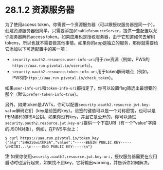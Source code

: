 # 28.1.2 资源服务器

为了使用access token，你需要一个资源服务器（可以跟授权服务器是同一个）。创建资源服务器很简单，只需要添加`@EnableResourceServer`，提供一些配置以允许服务器解码access token。如果应用也是授权服务器，由于它知道如何去解码tokens，所以也就不需要做其他事情。如果你的app是独立的服务，那你就需要给它添加以下可选配置中的某一项：

* `security.oauth2.resource.user-info-uri`用于`/me`资源（例如，PWS的`https://uaa.run.pivotal.io/userinfo`）。
* `security.oauth2.resource.token-info-uri`用于token解码端点（例如，PWS的`https://uaa.run.pivotal.io/check_token`）。

如果`user-info-uri`和`token-info-uri`都指定了，你可以设置flag筛选出最想要的那个（默认`prefer-token-info=true`）。

另外，如果token是JWTs，你可以配置`security.oauth2.resource.jwt.key-value`解码它们（key是验签的key）。验签的键值可以是一个对称密钥，也可以是PEM编码的RSA公钥。如果你没有key，并且它是公开的，你可以通过`security.oauth2.resource.jwt.key-uri`提供一个下载URI（有一个"value"字段的JSON对象），例如，在PWS平台上：

```text
$ curl https://uaa.run.pivotal.io/token_key
{"alg":"SHA256withRSA","value":"-----BEGIN PUBLIC KEY-----\nMIIBI...\n-----END PUBLIC KEY-----\n"}
```

**注** 如果你使用`security.oauth2.resource.jwt.key-uri`，授权服务器需要在应用启动时也运行起来，如果找不到key，它将输出warning，并告诉你如何解决。

